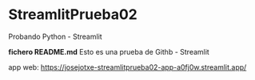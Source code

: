 # StreamlitPrueba02
Probando Python - Streamlit

**fichero README.md**
Esto es una prueba de Githb - Streamlit 

app web: https://josejotxe-streamlitprueba02-app-a0fj0w.streamlit.app/
